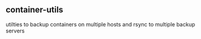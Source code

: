 ## container-utils

utilties to backup containers on multiple hosts and rsync to multiple backup servers
